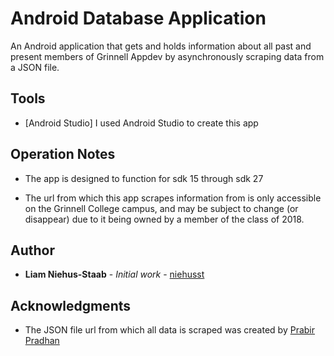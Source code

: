 # Android Database Application

An Android application that gets and holds information about all past and present members of Grinnell Appdev by asynchronously scraping data from a JSON file.

## Tools

* [Android Studio] I used Android Studio to create this app

## Operation Notes

* The app is designed to function for sdk 15 through sdk 27

* The url from which this app scrapes information from is only accessible on the Grinnell College campus, and may be subject to change (or disappear) due to it being owned by a member of the class of 2018.

## Author

* **Liam Niehus-Staab** - *Initial work* - [niehusst](https://github.com/niehusst)

## Acknowledgments

* The JSON file url from which all data is scraped was created by [Prabir Pradhan](http://github.com/prabirmsp) 
